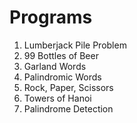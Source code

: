 # Programs

1. Lumberjack Pile Problem
2. 99 Bottles of Beer
3. Garland Words
4. Palindromic Words
5. Rock, Paper, Scissors
6. Towers of Hanoi
7. Palindrome Detection
